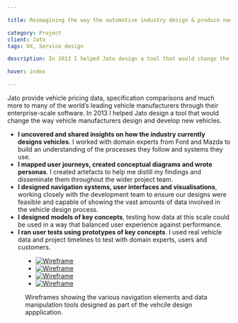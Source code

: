 ```yaml
---

title: Reimagining the way the automotive industry design & produce new vehicles

category: Project
client: Jato
tags: UX, Service design

description: In 2013 I helped Jato design a tool that would change the way vehicle manufacturers design and develop new vehicles.

hover: index

---
```


Jato provide vehicle pricing data, specification comparisons and much more to many of the world’s leading vehicle manufacturers through their enterprise-scale software. In 2013 I helped Jato design a tool that would change the way vehicle manufacturers design and develop new vehicles.

- **I uncovered and shared insights on how the industry currently designs vehicles**. I worked with domain experts from Ford and Mazda to build an understanding of the processes they follow and systems they use.
- **I mapped user journeys, created conceptual diagrams and wrote personas**. I created artefacts to help me distill my findings and disseminate them throughout the wider project team.
- **I designed navigation systems, user interfaces and visualisations**, working closely with the development team to ensure our designs were feasible and capable of showing the vast amounts of data involved in the vehicle design process.
- **I designed models of key concepts**, testing how data at this scale could be used in a way that balanced user experience against performance.
- **I ran user tests using prototypes of key concepts**. I used real vehicle data and project timelines to test with domain experts, users and customers.

<figure>
  <ul>
    <li>
      <a href="post_1_1.png">
        <picture>
          <source media="(max-width:666px)" srcset="post_1_1--1_up@mobile.png">
          <source media="(min-width:667px) and (max-width:767px)" srcset="post_1_1--1_up@fablet.png">
          <source media="(min-width:768px) and (max-width:1023px)" srcset="post_1_1--2_up@tablet_portrait.png">
          <source media="(min-width:1024px) and (max-width:1279px)" srcset="post_1_1--2_up@tablet_landscape.png">
          <source media="(min-width:1280px) and (max-width:1679px)" srcset="post_1_1--2_up@laptop.png">
          <source media="(min-width:1680px)" srcset="post_1_1--2_up@cinema.png">
          <img alt="Wireframe" src="post_1_1.png" title="Wireframe 1 of 4: Timeline interface for browsing all running projects">
        </picture>
      </a>
    </li>
    <li>
      <a href="post_1_2.png">
        <picture>
          <source media="(max-width:666px)" srcset="post_1_2--1_up@mobile.png">
          <source media="(min-width:667px) and (max-width:767px)" srcset="post_1_2--1_up@fablet.png">
          <source media="(min-width:768px) and (max-width:1023px)" srcset="post_1_2--2_up@tablet_portrait.png">
          <source media="(min-width:1024px) and (max-width:1279px)" srcset="post_1_2--2_up@tablet_landscape.png">
          <source media="(min-width:1280px) and (max-width:1679px)" srcset="post_1_2--2_up@laptop.png">
          <source media="(min-width:1680px)" srcset="post_1_2--2_up@cinema.png">
          <img alt="Wireframe" src="post_1_2.png" title="Wireframe 2 of 4: Adding assemblies of components to a project">
      </a>
    </li>
    <li>
      <a href="post_1_3.png">
        <picture>
          <source media="(max-width:666px)" srcset="post_1_3--1_up@mobile.png">
          <source media="(min-width:667px) and (max-width:767px)" srcset="post_1_3--1_up@fablet.png">
          <source media="(min-width:768px) and (max-width:1023px)" srcset="post_1_3--2_up@tablet_portrait.png">
          <source media="(min-width:1024px) and (max-width:1279px)" srcset="post_1_3--2_up@tablet_landscape.png">
          <source media="(min-width:1280px) and (max-width:1679px)" srcset="post_1_3--2_up@laptop.png">
          <source media="(min-width:1680px)" srcset="post_1_3--2_up@cinema.png">
          <img alt="Wireframe" src="post_1_3.png" title="Wireframe 3 of 4: Timeline interface for browsing all running builds within a project">
        </picture>
      </a>
    </li>
    <li>
      <a href="post_1_4.png">
        <picture>
          <source media="(max-width:666px)" srcset="post_1_4--1_up@mobile.png">
          <source media="(min-width:667px) and (max-width:767px)" srcset="post_1_4--1_up@fablet.png">
          <source media="(min-width:768px) and (max-width:1023px)" srcset="post_1_4--2_up@tablet_portrait.png">
          <source media="(min-width:1024px) and (max-width:1279px)" srcset="post_1_4--2_up@tablet_landscape.png">
          <source media="(min-width:1280px) and (max-width:1679px)" srcset="post_1_4--2_up@laptop.png">
          <source media="(min-width:1680px)" srcset="post_1_4--2_up@cinema.png">
          <img alt="Wireframe" src="post_1_4.png" title="Wireframe 4 of 4: Browsing and modifying different combinations of vehicle parts">
        </picture>
      </a>
    </li>
  </ul>
  <figcaption>Wireframes showing the various navigation elements and data manipulation tools designed as part of the vehcile design appplication.</figcaption>
</figure>
